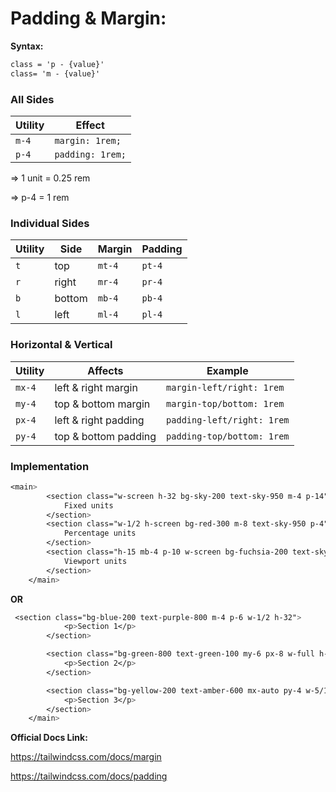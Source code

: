 # Padding & Margin:

**Syntax:**

```css
class = 'p - {value}'
class= 'm - {value}'
```

### All Sides

| Utility | Effect |
| --- | --- |
| `m-4` | `margin: 1rem;` |
| `p-4` | `padding: 1rem;` |

⇒ 1 unit = 0.25 rem

⇒ p-4 = 1 rem

### Individual Sides

| Utility | Side | Margin | Padding |
| --- | --- | --- | --- |
| `t` | top | `mt-4` | `pt-4` |
| `r` | right | `mr-4` | `pr-4` |
| `b` | bottom | `mb-4` | `pb-4` |
| `l` | left | `ml-4` | `pl-4` |

### Horizontal & Vertical

| Utility | Affects | Example |
| --- | --- | --- |
| `mx-4` | left & right margin | `margin-left/right: 1rem` |
| `my-4` | top & bottom margin | `margin-top/bottom: 1rem` |
| `px-4` | left & right padding | `padding-left/right: 1rem` |
| `py-4` | top & bottom padding | `padding-top/bottom: 1rem` |

### Implementation

```css
<main>
        <section class="w-screen h-32 bg-sky-200 text-sky-950 m-4 p-14">
            Fixed units
        </section>
        <section class="w-1/2 h-screen bg-red-300 m-8 text-sky-950 p-4">
            Percentage units
        </section>
        <section class="h-15 mb-4 p-10 w-screen bg-fuchsia-200 text-sky-950">
            Viewport units
        </section>
    </main>
```

**OR**

```css
 <section class="bg-blue-200 text-purple-800 m-4 p-6 w-1/2 h-32">
            <p>Section 1</p>
        </section>

        <section class="bg-green-800 text-green-100 my-6 px-8 w-full h-40">
            <p>Section 2</p>
        </section>

        <section class="bg-yellow-200 text-amber-600 mx-auto py-4 w-5/12 h-24">
            <p>Section 3</p>
        </section>
    </main>
```

**Official Docs Link:**

<aside>

https://tailwindcss.com/docs/margin

https://tailwindcss.com/docs/padding

</aside>
